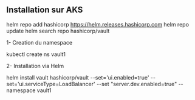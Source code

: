 ## Installation sur AKS 



helm repo add hashicorp https://helm.releases.hashicorp.com
helm repo update
helm search repo hashicorp/vault


1- Creation du namespace

kubectl create ns vault1

2- Installation via Helm

helm install vault hashicorp/vault --set='ui.enabled=true' --set='ui.serviceType=LoadBalancer' --set "server.dev.enabled=true" --namespace vault1


